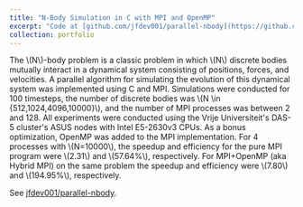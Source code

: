 ```yaml
---
title: "N-Body Simulation in C with MPI and OpenMP"
excerpt: "Code at [github.com/jfdev001/parallel-nbody](https://github.com/jfdev001/parallel-nbody).<br/><img src='/images/simulation_world.png'>"
collection: portfolio
---
```


The \\(N\\)-body problem is a classic problem in which \\(N\\) discrete bodies 
mutually interact in a dynamical system consisting of positions, forces, and 
velocities. A parallel algorithm for simulating the evolution of this dynamical system was implemented using C and MPI. Simulations were conducted for 100 timesteps, the 
number of discrete bodies was \\(N \in \{512,1024,4096,10000\}\\), and the number 
of MPI processes was between 2 and 128. All experiments were conducted using the 
Vrije Universiteit's DAS-5 cluster's ASUS nodes with Intel E5-2630v3 
CPUs. As a bonus optimization, OpenMP was added to the MPI implementation. For 
4 processes with \\(N=10000\\), the speedup and efficiency for the pure MPI 
program were \\(2.31\\) and \\(57.64\%\\), respectively. For MPI+OpenMP 
(aka Hybrid MPI) on the same problem the speedup and efficiency were \\(7.80\\) 
and \\(194.95\%\\), respectively.


See [jfdev001/parallel-nbody](https://github.com/jfdev001/parallel-nbody).
